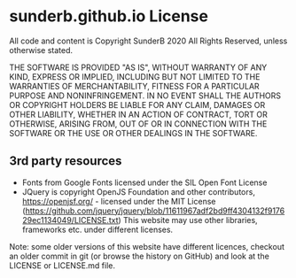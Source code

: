 # sunderb.github.io License
All code and content is Copyright SunderB 2020 All Rights Reserved, unless otherwise stated.

THE SOFTWARE IS PROVIDED "AS IS", WITHOUT WARRANTY OF ANY KIND,
EXPRESS OR IMPLIED, INCLUDING BUT NOT LIMITED TO THE WARRANTIES OF
MERCHANTABILITY, FITNESS FOR A PARTICULAR PURPOSE AND
NONINFRINGEMENT. IN NO EVENT SHALL THE AUTHORS OR COPYRIGHT HOLDERS BE
LIABLE FOR ANY CLAIM, DAMAGES OR OTHER LIABILITY, WHETHER IN AN ACTION
OF CONTRACT, TORT OR OTHERWISE, ARISING FROM, OUT OF OR IN CONNECTION
WITH THE SOFTWARE OR THE USE OR OTHER DEALINGS IN THE SOFTWARE.

## 3rd party resources
* Fonts from Google Fonts licensed under the SIL Open Font License
* JQuery is copyright OpenJS Foundation and other contributors, https://openjsf.org/ -
  licensed under the MIT License (https://github.com/jquery/jquery/blob/11611967adf2bd9ff4304132f917629ec1134049/LICENSE.txt)
This website may use other libraries, frameworks etc. under different licenses.

Note: some older versions of this website have different licences, checkout an older
commit in git (or browse the history on GitHub) and look at the LICENSE or LICENSE.md file.
